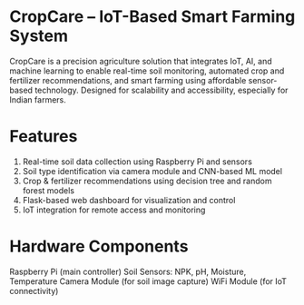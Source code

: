 # CropCare – IoT-Based Smart Farming System

CropCare is a precision agriculture solution that integrates IoT, AI, and machine learning to enable real-time soil monitoring, automated crop and fertilizer recommendations, and smart farming using affordable sensor-based technology. Designed for scalability and accessibility, especially for Indian farmers.

# Features
1. Real-time soil data collection using Raspberry Pi and sensors
2. Soil type identification via camera module and CNN-based ML model
3. Crop & fertilizer recommendations using decision tree and random forest models
4. Flask-based web dashboard for visualization and control
5. IoT integration for remote access and monitoring

# Hardware Components
Raspberry Pi (main controller)
Soil Sensors: NPK, pH, Moisture, Temperature
Camera Module (for soil image capture)
WiFi Module (for IoT connectivity)


